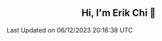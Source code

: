 <h2 align="center"> Hi, I'm Erik Chi 👋 </h2>

<table>
    
<!--START_SECTION:waka-->

 Last Updated on 06/12/2023 20:18:38 UTC
<!--END_SECTION:waka-->
</td></tr>
</table>